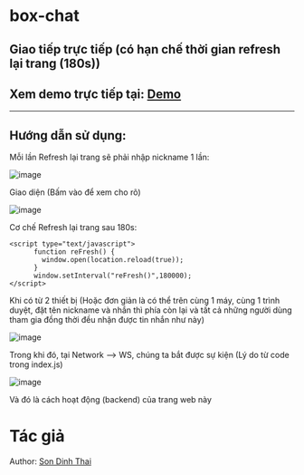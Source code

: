 # box-chat
## Giao tiếp trực tiếp (có hạn chế thời gian refresh lại trang (180s))

## Xem demo trực tiếp tại: [Demo](http://dinhthaison.glitch.me/)
- - -
## Hướng dẫn sử dụng:
Mỗi lần Refresh lại trang sẽ phải nhập nickname 1 lần:

![image](https://user-images.githubusercontent.com/87920408/187262409-27e450d9-a443-459c-ac55-b47a301a6fa5.png)

Giao diện (Bấm vào để xem cho rõ)

![image](https://user-images.githubusercontent.com/87920408/187262329-5143ba3f-3791-48d2-b6a9-4602328a245d.png)

Cơ chế Refresh lại trang sau 180s:
```
<script type="text/javascript">
      function reFresh() {
        window.open(location.reload(true));
      }
      window.setInterval("reFresh()",180000);
</script>
```
Khi có từ 2 thiết bị (Hoặc đơn giản là có thể trên cùng 1 máy, cùng 1 trình duyệt, đặt tên nickname và nhắn thì phía còn lại và tất cả những người dùng tham gia đồng thời đều nhận được tin nhắn như này)

![image](https://user-images.githubusercontent.com/87920408/187262952-ef7d55f4-0be0-428f-9fdd-404fd4373330.png)

Trong khi đó, tại Network --> WS, chúng ta bắt được sự kiện (Lý do từ code trong index.js)

![image](https://user-images.githubusercontent.com/87920408/187267372-c4eb561d-a123-40a3-b60b-488712fa0cad.png)

Và đó là cách hoạt động (backend) của trang web này

# Tác giả
Author: [Son Dinh Thai](https://iamironman1233.github.io/page/about/)
